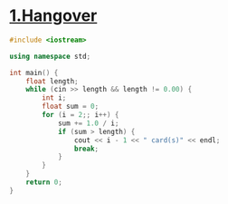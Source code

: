 # [1.Hangover](http://bailian.openjudge.cn/practice/1003/)

```C++
#include <iostream>

using namespace std;

int main() {
    float length;
    while (cin >> length && length != 0.00) {
        int i;
        float sum = 0;
        for (i = 2;; i++) {
            sum += 1.0 / i;
            if (sum > length) {
                cout << i - 1 << " card(s)" << endl;
                break;
            }
        }
    }
    return 0;
}
```

